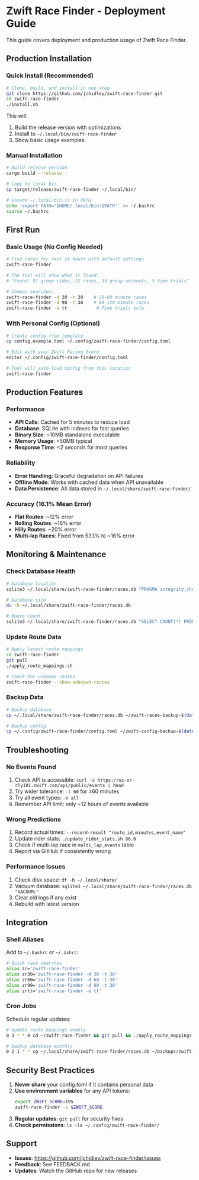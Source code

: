 # Zwift Race Finder - Deployment Guide

This guide covers deployment and production usage of Zwift Race Finder.

## Production Installation

### Quick Install (Recommended)
```bash
# Clone, build, and install in one step
git clone https://github.com/jchidley/zwift-race-finder.git
cd zwift-race-finder
./install.sh
```

This will:
1. Build the release version with optimizations
2. Install to `~/.local/bin/zwift-race-finder`
3. Show basic usage examples

### Manual Installation
```bash
# Build release version
cargo build --release

# Copy to local bin
cp target/release/zwift-race-finder ~/.local/bin/

# Ensure ~/.local/bin is in PATH
echo 'export PATH="$HOME/.local/bin:$PATH"' >> ~/.bashrc
source ~/.bashrc
```

## First Run

### Basic Usage (No Config Needed)
```bash
# Find races for next 24 hours with default settings
zwift-race-finder

# The tool will show what it found:
# "Found: 91 group rides, 52 races, 33 group workouts, 5 time trials"

# Common searches:
zwift-race-finder -d 30 -t 30    # 20-60 minute races
zwift-race-finder -d 90 -t 30    # 60-120 minute races
zwift-race-finder -e tt           # Time trials only
```

### With Personal Config (Optional)
```bash
# Create config from template
cp config.example.toml ~/.config/zwift-race-finder/config.toml

# Edit with your Zwift Racing Score
editor ~/.config/zwift-race-finder/config.toml

# Tool will auto-load config from this location
zwift-race-finder
```

## Production Features

### Performance
- **API Calls**: Cached for 5 minutes to reduce load
- **Database**: SQLite with indexes for fast queries
- **Binary Size**: ~10MB standalone executable
- **Memory Usage**: <50MB typical
- **Response Time**: <2 seconds for most queries

### Reliability
- **Error Handling**: Graceful degradation on API failures
- **Offline Mode**: Works with cached data when API unavailable
- **Data Persistence**: All data stored in `~/.local/share/zwift-race-finder/`

### Accuracy (16.1% Mean Error)
- **Flat Routes**: ~12% error
- **Rolling Routes**: ~16% error
- **Hilly Routes**: ~20% error
- **Multi-lap Races**: Fixed from 533% to ~16% error

## Monitoring & Maintenance

### Check Database Health
```bash
# Database location
sqlite3 ~/.local/share/zwift-race-finder/races.db "PRAGMA integrity_check;"

# Database size
du -h ~/.local/share/zwift-race-finder/races.db

# Route count
sqlite3 ~/.local/share/zwift-race-finder/races.db "SELECT COUNT(*) FROM routes;"
```

### Update Route Data
```bash
# Apply latest route mappings
cd zwift-race-finder
git pull
./apply_route_mappings.sh

# Check for unknown routes
zwift-race-finder --show-unknown-routes
```

### Backup Data
```bash
# Backup database
cp ~/.local/share/zwift-race-finder/races.db ~/zwift-races-backup-$(date +%Y%m%d).db

# Backup config
cp ~/.config/zwift-race-finder/config.toml ~/zwift-config-backup-$(date +%Y%m%d).toml
```

## Troubleshooting

### No Events Found
1. Check API is accessible: `curl -s https://us-or-rly101.zwift.com/api/public/events | head`
2. Try wider tolerance: `-t 60` for ±60 minutes
3. Try all event types: `-e all`
4. Remember API limit: only ~12 hours of events available

### Wrong Predictions
1. Record actual times: `--record-result "route_id,minutes,event_name"`
2. Update rider stats: `./update_rider_stats.sh 86.0`
3. Check if multi-lap race in `multi_lap_events` table
4. Report via GitHub if consistently wrong

### Performance Issues
1. Check disk space: `df -h ~/.local/share/`
2. Vacuum database: `sqlite3 ~/.local/share/zwift-race-finder/races.db "VACUUM;"`
3. Clear old logs if any exist
4. Rebuild with latest version

## Integration

### Shell Aliases
Add to `~/.bashrc` or `~/.zshrc`:
```bash
# Quick race searches
alias zr='zwift-race-finder'
alias zr30='zwift-race-finder -d 30 -t 30'
alias zr60='zwift-race-finder -d 60 -t 30'
alias zr90='zwift-race-finder -d 90 -t 30'
alias zrtt='zwift-race-finder -e tt'
```

### Cron Jobs
Schedule regular updates:
```bash
# Update route mappings weekly
0 3 * * 0 cd ~/zwift-race-finder && git pull && ./apply_route_mappings.sh

# Backup database monthly
0 2 1 * * cp ~/.local/share/zwift-race-finder/races.db ~/backups/zwift-races-$(date +\%Y\%m).db
```

## Security Best Practices

1. **Never share** your config.toml if it contains personal data
2. **Use environment variables** for any API tokens:
   ```bash
   export ZWIFT_SCORE=195
   zwift-race-finder -s $ZWIFT_SCORE
   ```
3. **Regular updates**: `git pull` for security fixes
4. **Check permissions**: `ls -la ~/.config/zwift-race-finder/`

## Support

- **Issues**: https://github.com/jchidley/zwift-race-finder/issues
- **Feedback**: See FEEDBACK.md
- **Updates**: Watch the GitHub repo for new releases